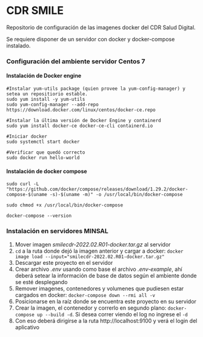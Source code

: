 # CDR SMILE
Repositorio de configuración de las imagenes docker del CDR Salud Digital.

Se requiere disponer de un servidor con docker y docker-compose instalado.

### Configuración del ambiente servidor Centos 7
#### Instalación de Docker engine
```
#Instalar yum-utils package (quien provee la yum-config-manager) y setea un repositiorio estable.
sudo yum install -y yum-utils
sudo yum-config-manager --add-repo https://download.docker.com/linux/centos/docker-ce.repo

#Instalar la última versión de Docker Engine y containerd
sudo yum install docker-ce docker-ce-cli containerd.io

#Iniciar docker
sudo systemctl start docker

#Verificar que quedó correcto
sudo docker run hello-world
```
#### Instalación de docker compose
```
sudo curl -L "https://github.com/docker/compose/releases/download/1.29.2/docker-compose-$(uname -s)-$(uname -m)" -o /usr/local/bin/docker-compose

sudo chmod +x /usr/local/bin/docker-compose

docker-compose --version
```

### Instalación en servidores MINSAL
1. Mover imagen *smilecdr-2022.02.R01-docker.tar.gz* al servidor
2. `cd` a la ruta donde dejó la imagen anterior y cargar a docker: `docker image load --input="smilecdr-2022.02.R01-docker.tar.gz"`
3. Descargar este proyecto en el servidor
4. Crear archivo *.env* usando como base el archivo *.env-example*, ahí deberá setear la información de base de datos según el ambiente donde se esté desplegando
5. Remover imagenes, contenedores y volumenes que pudiesen estar cargados en docker: `docker-compose down --rmi all -v`
6. Posicionarse en la raíz donde se encuentra este proyecto en su servidor
7. Crear la imagen, el contenedor y correrlo en segundo plano: `docker-compose up --build -d`. Si desea correr viendo el log no ingrese el `-d`
8. Con eso deberá dirigirse a la ruta http://localhost:9100 y verá el login del aplicativo

